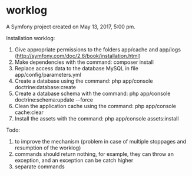 worklog
=======

A Symfony project created on May 13, 2017, 5:00 pm.

Installation worklog:
1. Give appropriate permissions to the folders app/cache and app/logs (http://symfony.com/doc/2.6/book/installation.html)
2. Make dependencies with the command: composer install
3. Replace access data to the database MySQL in file app/config/parameters.yml
4. Create a database using the command: php app/console doctrine:database:create
5. Create a database schema with the command: php app/console doctrine:schema:update --force
6. Clean the application cache using the command: php app/console cache:clear
7. Install the assets with the command: php app/console assets:install

Todo:
1. to improve the mechanism (problem in case of multiple stoppages and resumption of the worklog)
2. commands should return nothing, for example, they can throw an exception, and an exception can be catch higher
3. separate commands
